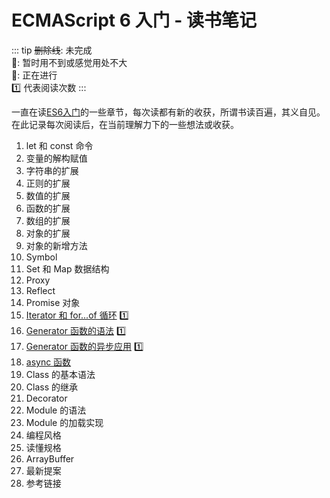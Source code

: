 # ECMAScript 6 入门 - 读书笔记

::: tip
~~删除线~~: 未完成  
:dash:: 暂时用不到或感觉用处不大  
:pencil:: 正在进行  
:one: 代表阅读次数
:::

一直在读[ES6入门](http://es6.ruanyifeng.com)的一些章节，每次读都有新的收获，所谓书读百遍，其义自见。  
在此记录每次阅读后，在当前理解力下的一些想法或收获。

1. let 和 const 命令  
1. 变量的解构赋值  
1. 字符串的扩展  
1. 正则的扩展  
1. 数值的扩展  
1. 函数的扩展  
1. 数组的扩展  
1. 对象的扩展  
1. 对象的新增方法  
1. Symbol  
1. Set 和 Map 数据结构  
1. Proxy  
1. Reflect  
1. Promise 对象  
1. [Iterator 和 for...of 循环](./Iterator%20和%20for...of%20循环.html)  :one:  
1. [Generator 函数的语法](./Generator%20函数的语法.html)  :one:  
1. [Generator 函数的异步应用](./Generator%20函数的异步应用.html)  :one:  
1. [async 函数](./async%20函数.html)  
1. Class 的基本语法  
1. Class 的继承  
1. Decorator  
1. Module 的语法  
1. Module 的加载实现  
1. 编程风格  
1. 读懂规格  
1. ArrayBuffer  
1. 最新提案  
1. 参考链接  


 
